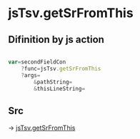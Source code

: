 # jsTsv.getSrFromThis

## Difinition by js action

```js.js

var=secondFieldCon
	?func=jsTsv.getSrFromThis
	?args=
		&pathString=
		&thisLineString=
```

## Src

-> [jsTsv.getSrFromThis](https://github.com/puutaro/CommandClick/blob/master/app/src/main/java/com/puutaro/commandclick/fragment_lib/terminal_fragment/js_interface/tsv/JsTsv.kt#L56)


